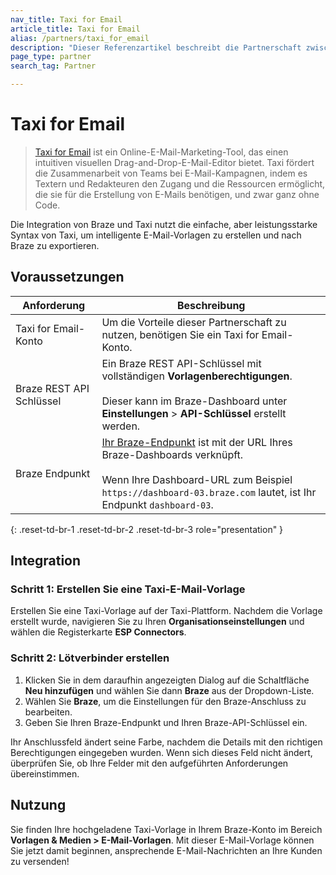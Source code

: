 ```yaml
---
nav_title: Taxi for Email
article_title: Taxi for Email
alias: /partners/taxi_for_email
description: "Dieser Referenzartikel beschreibt die Partnerschaft zwischen Braze und Taxi for Email, einem Online-E-Mail-Marketing-Tool, mit dem Braze-Kunden intelligente E-Mail-Vorlagen über eine Drag-and-Drop-Oberfläche und eine einfache, aber leistungsstarke Syntax erstellen können."
page_type: partner
search_tag: Partner

---
```


# Taxi for Email

> [Taxi for Email](http://taxiforemail.com/) ist ein Online-E-Mail-Marketing-Tool, das einen intuitiven visuellen Drag-and-Drop-E-Mail-Editor bietet. Taxi fördert die Zusammenarbeit von Teams bei E-Mail-Kampagnen, indem es Textern und Redakteuren den Zugang und die Ressourcen ermöglicht, die sie für die Erstellung von E-Mails benötigen, und zwar ganz ohne Code.

Die Integration von Braze und Taxi nutzt die einfache, aber leistungsstarke Syntax von Taxi, um intelligente E-Mail-Vorlagen zu erstellen und nach Braze zu exportieren. 

## Voraussetzungen

| Anforderung | Beschreibung |
| ------------| ----------- |
| Taxi for Email-Konto | Um die Vorteile dieser Partnerschaft zu nutzen, benötigen Sie ein Taxi for Email-Konto. |
| Braze REST API Schlüssel | Ein Braze REST API-Schlüssel mit vollständigen **Vorlagenberechtigungen**. <br><br> Dieser kann im Braze-Dashboard unter **Einstellungen** > **API-Schlüssel** erstellt werden. |
| Braze Endpunkt | [Ihr Braze-Endpunkt]({{site.baseurl}}/api/basics/#endpoints) ist mit der URL Ihres Braze-Dashboards verknüpft.<br><br> Wenn Ihre Dashboard-URL zum Beispiel `https://dashboard-03.braze.com` lautet, ist Ihr Endpunkt `dashboard-03`. |
{: .reset-td-br-1 .reset-td-br-2 .reset-td-br-3 role="presentation" }

## Integration

### Schritt 1: Erstellen Sie eine Taxi-E-Mail-Vorlage

Erstellen Sie eine Taxi-Vorlage auf der Taxi-Plattform. Nachdem die Vorlage erstellt wurde, navigieren Sie zu Ihren **Organisationseinstellungen** und wählen die Registerkarte **ESP Connectors**.

### Schritt 2: Lötverbinder erstellen

1. Klicken Sie in dem daraufhin angezeigten Dialog auf die Schaltfläche **Neu hinzufügen** und wählen Sie dann **Braze** aus der Dropdown-Liste. 
2. Wählen Sie **Braze**, um die Einstellungen für den Braze-Anschluss zu bearbeiten.
3. Geben Sie Ihren Braze-Endpunkt und Ihren Braze-API-Schlüssel ein.

Ihr Anschlussfeld ändert seine Farbe, nachdem die Details mit den richtigen Berechtigungen eingegeben wurden. Wenn sich dieses Feld nicht ändert, überprüfen Sie, ob Ihre Felder mit den aufgeführten Anforderungen übereinstimmen.

## Nutzung

Sie finden Ihre hochgeladene Taxi-Vorlage in Ihrem Braze-Konto im Bereich **Vorlagen & Medien > E-Mail-Vorlagen**. Mit dieser E-Mail-Vorlage können Sie jetzt damit beginnen, ansprechende E-Mail-Nachrichten an Ihre Kunden zu versenden!

[1]: {{site.baseurl}}/user_guide/message_building_by_channel/email/creating_an_email_template/

